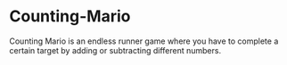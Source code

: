 # Counting-Mario
Counting Mario is an endless runner game where you have to complete a certain target  by adding or subtracting different numbers. 
